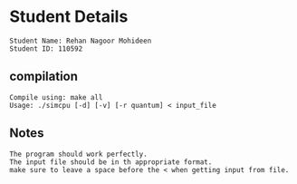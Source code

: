 # Student Details
    Student Name: Rehan Nagoor Mohideen
    Student ID: 110592

## compilation
    Compile using: make all
    Usage: ./simcpu [-d] [-v] [-r quantum] < input_file

## Notes
    The program should work perfectly.
    The input file should be in th appropriate format.
    make sure to leave a space before the < when getting input from file.